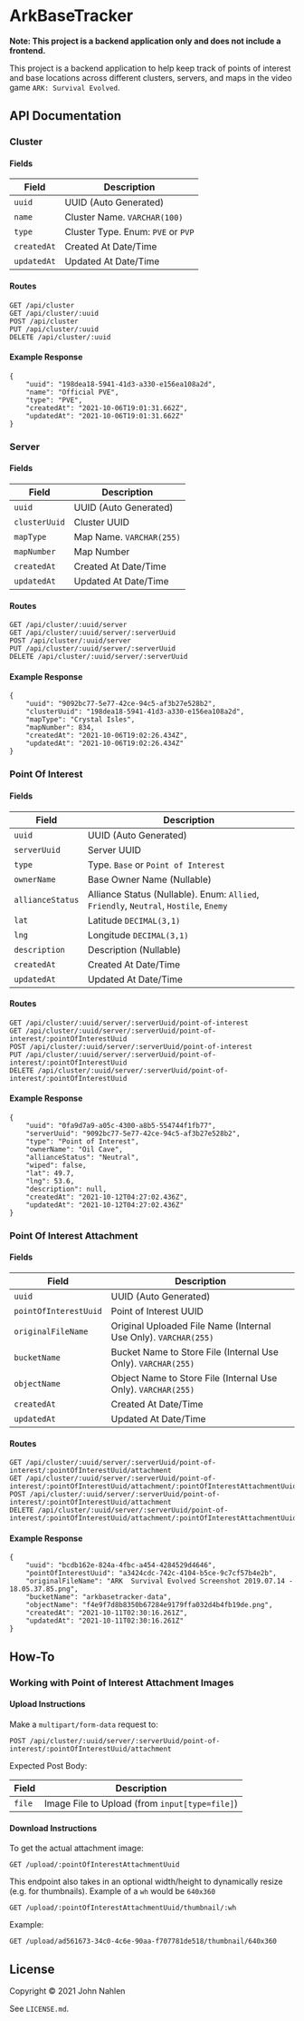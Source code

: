 # ArkBaseTracker

**Note: This project is a backend application only and does not include a frontend.**

This project is a backend application to help keep track of points of interest and base locations across different clusters, servers, and maps in the video game `ARK: Survival Evolved`.

## API Documentation

### Cluster

#### Fields

| Field       | Description                        |
| ----------- | ---------------------------------- |
| `uuid`      | UUID (Auto Generated)              |
| `name`      | Cluster Name. `VARCHAR(100)`       |
| `type`      | Cluster Type. Enum: `PVE` or `PVP` |
| `createdAt` | Created At Date/Time               |
| `updatedAt` | Updated At Date/Time               |

#### Routes

```
GET /api/cluster
GET /api/cluster/:uuid
POST /api/cluster
PUT /api/cluster/:uuid
DELETE /api/cluster/:uuid
```

#### Example Response

```
{
    "uuid": "198dea18-5941-41d3-a330-e156ea108a2d",
    "name": "Official PVE",
    "type": "PVE",
    "createdAt": "2021-10-06T19:01:31.662Z",
    "updatedAt": "2021-10-06T19:01:31.662Z"
}
```

### Server

#### Fields

| Field         | Description               |
| ------------- | ------------------------- |
| `uuid`        | UUID (Auto Generated)     |
| `clusterUuid` | Cluster UUID              | 
| `mapType`     | Map Name. `VARCHAR(255)`  |
| `mapNumber`   | Map Number                |
| `createdAt`   | Created At Date/Time      |
| `updatedAt`   | Updated At Date/Time      |

#### Routes

```
GET /api/cluster/:uuid/server
GET /api/cluster/:uuid/server/:serverUuid
POST /api/cluster/:uuid/server
PUT /api/cluster/:uuid/server/:serverUuid
DELETE /api/cluster/:uuid/server/:serverUuid
```

#### Example Response

```
{
    "uuid": "9092bc77-5e77-42ce-94c5-af3b27e528b2",
    "clusterUuid": "198dea18-5941-41d3-a330-e156ea108a2d",
    "mapType": "Crystal Isles",
    "mapNumber": 834,
    "createdAt": "2021-10-06T19:02:26.434Z",
    "updatedAt": "2021-10-06T19:02:26.434Z"
}
```

### Point Of Interest

#### Fields

| Field            | Description                                                                           |
| ---------------- | ------------------------------------------------------------------------------------- |
| `uuid`           | UUID (Auto Generated)                                                                 |
| `serverUuid`     | Server UUID                                                                           | 
| `type`           | Type. `Base` or `Point of Interest`                                                   |
| `ownerName`      | Base Owner Name (Nullable)                                                            |
| `allianceStatus` | Alliance Status (Nullable). Enum: `Allied`, `Friendly`, `Neutral`, `Hostile`, `Enemy` |
| `lat`            | Latitude `DECIMAL(3,1)`                                                               |
| `lng`            | Longitude `DECIMAL(3,1)`                                                              |
| `description`    | Description (Nullable)                                                                |
| `createdAt`      | Created At Date/Time                                                                  |
| `updatedAt`      | Updated At Date/Time                                                                  |

#### Routes

```
GET /api/cluster/:uuid/server/:serverUuid/point-of-interest
GET /api/cluster/:uuid/server/:serverUuid/point-of-interest/:pointOfInterestUuid
POST /api/cluster/:uuid/server/:serverUuid/point-of-interest
PUT /api/cluster/:uuid/server/:serverUuid/point-of-interest/:pointOfInterestUuid
DELETE /api/cluster/:uuid/server/:serverUuid/point-of-interest/:pointOfInterestUuid
```

#### Example Response

```
{
    "uuid": "0fa9d7a9-a05c-4300-a8b5-554744f1fb77",
    "serverUuid": "9092bc77-5e77-42ce-94c5-af3b27e528b2",
    "type": "Point of Interest",
    "ownerName": "Oil Cave",
    "allianceStatus": "Neutral",
    "wiped": false,
    "lat": 49.7,
    "lng": 53.6,
    "description": null,
    "createdAt": "2021-10-12T04:27:02.436Z",
    "updatedAt": "2021-10-12T04:27:02.436Z"
}
```

### Point Of Interest Attachment

#### Fields

| Field                 | Description                                                     |
| --------------------- | --------------------------------------------------------------- |
| `uuid`                | UUID (Auto Generated)                                           |
| `pointOfInterestUuid` | Point of Interest UUID                                          |
| `originalFileName`    | Original Uploaded File Name (Internal Use Only). `VARCHAR(255)` |
| `bucketName`          | Bucket Name to Store File (Internal Use Only). `VARCHAR(255)`   |
| `objectName`          | Object Name to Store File (Internal Use Only). `VARCHAR(255)`   |
| `createdAt`           | Created At Date/Time                                            |
| `updatedAt`           | Updated At Date/Time                                            |

#### Routes

```
GET /api/cluster/:uuid/server/:serverUuid/point-of-interest/:pointOfInterestUuid/attachment
GET /api/cluster/:uuid/server/:serverUuid/point-of-interest/:pointOfInterestUuid/attachment/:pointOfInterestAttachmentUuid
POST /api/cluster/:uuid/server/:serverUuid/point-of-interest/:pointOfInterestUuid/attachment
DELETE /api/cluster/:uuid/server/:serverUuid/point-of-interest/:pointOfInterestUuid/attachment/:pointOfInterestAttachmentUuid
```

#### Example Response

```
{
    "uuid": "bcdb162e-824a-4fbc-a454-4284529d4646",
    "pointOfInterestUuid": "a3424cdc-742c-4104-b5ce-9c7cf57b4e2b",
    "originalFileName": "ARK  Survival Evolved Screenshot 2019.07.14 - 18.05.37.85.png",
    "bucketName": "arkbasetracker-data",
    "objectName": "f4e9f7d8b8350b67284e9179ffa032d4b4fb19de.png",
    "createdAt": "2021-10-11T02:30:16.261Z",
    "updatedAt": "2021-10-11T02:30:16.261Z"
}
```

## How-To

### Working with Point of Interest Attachment Images

#### Upload Instructions

Make a `multipart/form-data` request to:

`POST /api/cluster/:uuid/server/:serverUuid/point-of-interest/:pointOfInterestUuid/attachment`

Expected Post Body:

| Field   | Description                                    |
| ------- | ---------------------------------------------- |
| `file`  | Image File to Upload (from `input[type=file]`) |

#### Download Instructions

To get the actual attachment image:

`GET /upload/:pointOfInterestAttachmentUuid`

This endpoint also takes in an optional width/height to dynamically resize (e.g. for thumbnails). Example of a `wh` would be `640x360`

`GET /upload/:pointOfInterestAttachmentUuid/thumbnail/:wh`

Example:

`GET /upload/ad561673-34c0-4c6e-90aa-f707781de518/thumbnail/640x360`

## License

Copyright © 2021 John Nahlen

See `LICENSE.md`.
